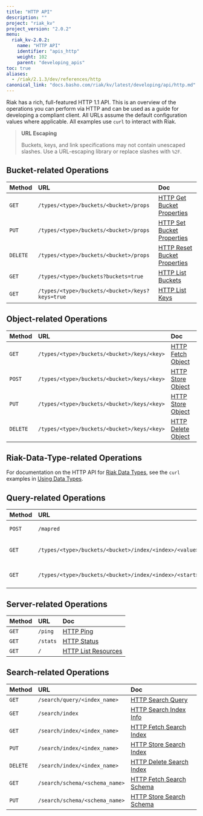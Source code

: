 ```yaml
---
title: "HTTP API"
description: ""
project: "riak_kv"
project_version: "2.0.2"
menu:
  riak_kv-2.0.2:
    name: "HTTP API"
    identifier: "apis_http"
    weight: 102
    parent: "developing_apis"
toc: true
aliases:
  - /riak/2.1.3/dev/references/http
canonical_link: "docs.basho.com/riak/kv/latest/developing/api/http.md"
---
```


Riak has a rich, full-featured HTTP 1.1 API. This is an overview of the
operations you can perform via HTTP and can be used as a guide for
developing a compliant client. All URLs assume the default configuration
values where applicable. All examples use `curl` to interact with Riak.

> **URL Escaping**
>
> Buckets, keys, and link specifications may not contain unescaped
slashes. Use a URL-escaping library or replace slashes with `%2F`.

## Bucket-related Operations

Method | URL | Doc
:------|:----|:---
`GET` | `/types/<type>/buckets/<bucket>/props` | [HTTP Get Bucket Properties](/riak/kv/2.0.2/developing/api/http/get-bucket-props)
`PUT` | `/types/<type>/buckets/<bucket>/props` | [HTTP Set Bucket Properties](/riak/kv/2.0.2/developing/api/http/set-bucket-props)
`DELETE` | `/types/<type>/buckets/<bucket>/props` | [HTTP Reset Bucket Properties](/riak/kv/2.0.2/developing/api/http/reset-bucket-props)
`GET` | `/types/<type>/buckets?buckets=true` | [HTTP List Buckets](/riak/kv/2.0.2/developing/api/http/list-buckets)
`GET` | `/types/<type>/buckets/<bucket>/keys?keys=true` | [HTTP List Keys](/riak/kv/2.0.2/developing/api/http/list-keys)

## Object-related Operations

Method | URL | Doc
:------|:----|:---
`GET` | `/types/<type>/buckets/<bucket>/keys/<key>` | [HTTP Fetch Object](/riak/kv/2.0.2/developing/api/http/fetch-object)
`POST` | `/types/<type>/buckets/<bucket>/keys/<key>` | [HTTP Store Object](/riak/kv/2.0.2/developing/api/http/store-object)
`PUT` | `/types/<type>/buckets/<bucket>/keys/<key>` | [HTTP Store Object](/riak/kv/2.0.2/developing/api/http/store-object)
`DELETE` | `/types/<type>/buckets/<bucket>/keys/<key>` | [HTTP Delete Object](/riak/kv/2.0.2/developing/api/http/delete-object)

## Riak-Data-Type-related Operations

For documentation on the HTTP API for [Riak Data Types](/riak/kv/2.0.2/learn/concepts/crdts),
see the `curl` examples in [Using Data Types](/riak/kv/2.0.2/developing/data-types).

## Query-related Operations

Method | URL | Doc
:------|:----|:---
`POST` | `/mapred` | [HTTP MapReduce](/riak/kv/2.0.2/developing/api/http/mapreduce)
`GET` | `/types/<type>/buckets/<bucket>/index/<index>/<value>` | [HTTP Secondary Indexes](/riak/kv/2.0.2/developing/api/http/secondary-indexes)
`GET` | `/types/<type>/buckets/<bucket>/index/<index>/<start>/<end>` | [HTTP Secondary Indexes](/riak/kv/2.0.2/developing/api/http/secondary-indexes)

## Server-related Operations

Method | URL | Doc
:------|:----|:---
`GET` | `/ping` | [HTTP Ping](/riak/kv/2.0.2/developing/api/http/ping)
`GET` | `/stats` | [HTTP Status](/riak/kv/2.0.2/developing/api/http/status)
`GET` | `/` | [HTTP List Resources](/riak/kv/2.0.2/developing/api/http/list-resources)

## Search-related Operations

Method | URL | Doc
:------|:----|:---
`GET` | `/search/query/<index_name>` | [HTTP Search Query](/riak/kv/2.0.2/developing/api/http/search-query)
`GET` | `/search/index` | [HTTP Search Index Info](/riak/kv/2.0.2/developing/api/http/search-index-info)
`GET` | `/search/index/<index_name>` | [HTTP Fetch Search Index](/riak/kv/2.0.2/developing/api/http/fetch-search-index)
`PUT` | `/search/index/<index_name>` | [HTTP Store Search Index](/riak/kv/2.0.2/developing/api/http/store-search-index)
`DELETE` | `/search/index/<index_name>` | [HTTP Delete Search Index](/riak/kv/2.0.2/developing/api/http/delete-search-index)
`GET` | `/search/schema/<schema_name>` | [HTTP Fetch Search Schema](/riak/kv/2.0.2/developing/api/http/fetch-search-schema)
`PUT` | `/search/schema/<schema_name>` | [HTTP Store Search Schema](/riak/kv/2.0.2/developing/api/http/store-search-schema)
